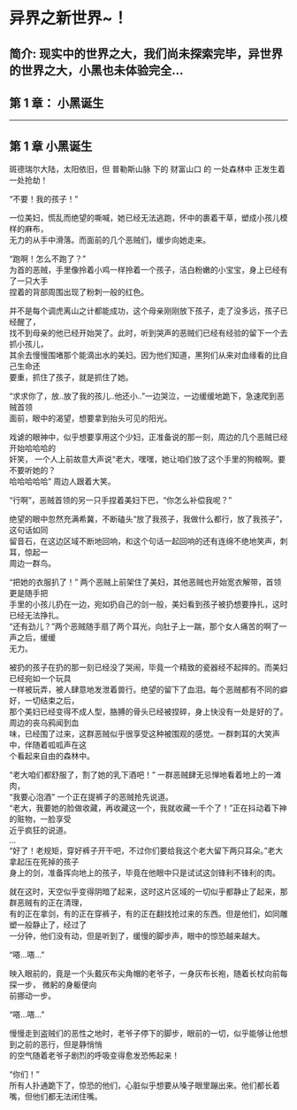 # 异界之新世界~！

**简介:**
现实中的世界之大，我们尚未探索完毕，异世界的世界之大，小黑也未体验完全...
---
## 第 1 章： 小黑诞生

---
## 第 1 章 小黑诞生
斑德瑞尔大陆，太阳依旧，但 普勒斯山脉 下的 财富山口 的 一处森林中 正发生着一处抢劫！  

“不要！我的孩子！”  

一位美妇，慌乱而绝望的嘶喊，她已经无法逃跑，怀中的裹着干草，塑成小孩儿模样的麻布，  
无力的从手中滑落。而面前的几个恶贼们，缓步向她走来。  

“跑啊！怎么不跑了？”  
为首的恶贼，手里像拎着小鸡一样拎着一个孩子，洁白粉嫩的小宝宝，身上已经有了一只大手  
捏着的背部周围出现了粉刺一般的红色。  

并不是每个调虎离山之计都能成功，这个母亲刚刚放下孩子，走了没多远，孩子已经醒了，  
找不到母亲的他已经开始哭了。此时，听到哭声的恶贼们已经有经验的留下一个去抓小孩儿，  
其余去慢慢围堵那个能滴出水的美妇。因为他们知道，黑狗们从来对血缘看的比自己生命还  
要重，抓住了孩子，就是抓住了她。

“求求你了，放..放了我的孩儿..他还小..”一边哭泣，一边缓缓地跪下，急速爬到恶贼首领  
面前，眼中的渴望，想要拿到抬头可见的阳光。  

戏谑的眼神中，似乎想要享用这个少妇，正准备说的那一刻，周边的几个恶贼已经开始哈哈哈的  
奸笑， 一个人上前故意大声说“老大，嘿嘿，她让咱们放了这个手里的狗粮啊。要不要听她的？  
哈哈哈哈哈” 周边人跟着大笑。  

“行啊”，恶贼首领的另一只手捏着美妇下巴，“你怎么补偿我呢？”  

绝望的眼中忽然充满希冀，不断磕头“放了我孩子，我做什么都行，放了我孩子”，这句话如同  
留音石，在这边区域不断地回响，和这个句话一起回响的还有连绵不绝地笑声，刺耳，惊起一  
周边一群鸟。  

“把她的衣服扒了！” 两个恶贼上前架住了美妇，其他恶贼也开始宽衣解带，首领更是随手把  
手里的小孩儿扔在一边，宛如扔自己的剑一般，美妇看到孩子被扔想要挣扎，这时已经无法挣扎。  
“还有劲儿？”两个恶贼随手扇了两个耳光，向肚子上一踹，那个女人痛苦的啊了一声之后，缓缓  
无力。

被扔的孩子在扔的那一刻已经没了哭闹，毕竟一个精致的瓷器经不起摔的。而美妇已经宛如一个玩具  
一样被玩弄，被人肆意地发泄着兽行。绝望的留下了血泪。每个恶贼都有不同的癖好，一切结束之后，  
那个美妇已经变得不成人型，胳膊的骨头已经被捏碎，身上快没有一处是好的了。周边的丧乌鸦闻到血  
味，已经围了过来，这群恶贼似乎很享受这种被围观的感觉。一群刺耳的大笑声中，伴随着呱呱声在这  
个看起来自由的森林中。

“老大咱们都舒服了，割了她的乳下酒吧！” 一群恶贼肆无忌惮地看着地上的一滩肉，  
“我要心泡酒” 一个正在提裤子的恶贼抢先说道。  
“老大，我要她的脸做收藏，再收藏这一个，我就收藏一千个了！”正在抖动着下神的赃物，一脸享受   
近乎疯狂的说道。  
...  
“好了！老规矩，穿好裤子开干吧，不过你们要给我这个老大留下两只耳朵。”老大拿起压在死掉的孩子  
身上的剑，准备挥向地上的孩子，毕竟在他眼中只是试试这剑锋利不锋利的肉。

就在这时，天空似乎变得阴暗了起来，这时这片区域的一切似乎都静止了起来，那群恶贼有的正在清理，  
有的正在拿剑，有的正在穿裤子，有的正在翻找抢过来的东西。但是他们，如同雕塑一般静止了，经过了  
一分钟，他们没有动，但是听到了，缓慢的脚步声，眼中的惊恐越来越大。  

“嗒...嗒...”  

映入眼前的，竟是一个头戴灰布尖角帽的老爷子，一身灰布长袍，随着长杖向前每探一步， 微躬的身躯便向  
前挪动一步。  

“嗒...嗒...”  

慢慢走到盗贼们的恶性之地时，老爷子停下的脚步，眼前的一切，似乎能够让他想到之前的恶行，但是静悄悄  
的空气随着老爷子剧烈的呼吸变得愈发恐怖起来！  

“你们！”  
所有人扑通跪下了，惊恐的他们，心脏似乎想要从嗓子眼里蹦出来。他们都长着嘴，但他们都无法闭住嘴。  
